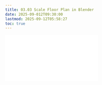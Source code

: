 ```yaml
---
title: 03.03 Scale Floor Plan in Blender
date: 2025-09-012T09:30:00
lastmod: 2025-09-12T05:58:27
toc: true
---
```


![Link to included file content](../../../../3d-modeling/blender/scale-floor-plan-blender.md)
